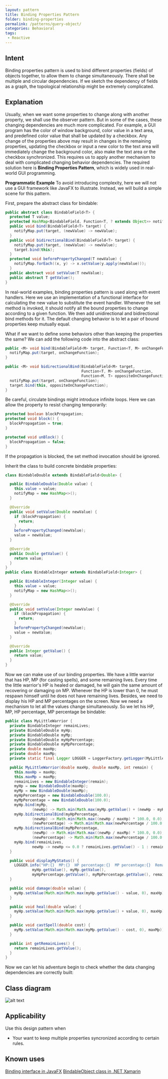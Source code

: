 ```yaml
---
layout: pattern
title: Binding Properties Pattern
folder: binding-properties
permalink: /patterns/query-object/
categories: Behavioral
tags:
 - Reactive
---
```


## Intent
Binding properties pattern is used to bind different properties (fields) of objects together, to allow them to change simultaneously. There shall be multiple and circular dependencies. If we sketch the dependency of fields as a graph, the topological relationship might be extremely complicated.


## Explanation
Usually, when we want some properties to change along with another property, we shall use the observer pattern. But in some of the cases, these changing dependencies are much more complicated. For example, a GUI program has the color of window background, color value in a text area, and predefined color value that shall be updated by a checkbox. Any change of the properties above may result in changes in the remaining properties, updating the checkbox or input a new color to the text area will immediately change the background color, also make the text area or the checkbox synchronized. This requires us to apply another mechanism to deal with complicated changing behavior dependencies. The required solution here is **Binding Properties Pattern**, which is widely used in real-world GUI programming.

**Programmatic Example**
To avoid introducing complexity, here we will not use a GUI framework like JavaFX to illustrate. Instead, we will build a simple scene for this pattern.</br>

First, prepare the abstract class for bindable:</br>
```java
public abstract class BindableField<T> {
  protected T value;
  protected HashMap<BindableField, Function<T, ? extends Object>> notifyMap;
  public void bind(BindableField<T> target) {
    notifyMap.put(target, (newValue) -> newValue);
  }
  public void bidirectionalBind(BindableField<T> target) {
    notifyMap.put(target, (newValue) -> newValue);
    target.bind(this);
  }
  protected void beforePropertyChanged(T newValue) {
    notifyMap.forEach((x, y) -> x.setValue(y.apply(newValue)));
  }
  public abstract void setValue(T newValue);
  public abstract T getValue();
}
```
In real-world examples, binding properties pattern is used along with event handlers. Here we use an implementation of a functional interface for calculating the new value to substitute the event handler. Whenever the set method is invoked, it should notify all the bound properties to change according to a given function. We then add unidirectional and bidirectional bind methods for it. The default changing behavior is to let a pair of bound properties keep mutually equal.</br>


What if we want to define some behaviors other than keeping the properties the same? We can add the following code into the abstract class:</br>

```java
public <M> void bind(BindableField<M> target, Function<T, M> onChangeFunction) {
  notifyMap.put(target, onChangeFunction);
}

public <M> void bidirectionalBind(BindableField<M> target,
                                  Function<T, M> onChangeFunction,
                                  Function<M, T> oppositeOnChangeFunction) {
  notifyMap.put(target, onChangeFunction);
  target.bind(this, oppositeOnChangeFunction);
}
```
Be careful, circulate bindings might introduce infinite loops. Here we can allow the property to resist changing temporarily:</br>

```java
protected boolean blockPropagation;
protected void block() {
  blockPropagation = true;
}

protected void unBlock() {
  blockPropagation = false;
}
```
If the propagation is blocked, the set method invocation should be ignored.</br>


Inherit the class to build concrete bindable properties:</br>
```java
class BindableDouble extends BindableField<Double> {

  public BindableDouble(Double value) {
    this.value = value;
    notifyMap = new HashMap<>();
  }

  @Override
  public void setValue(Double newValue) {
    if (blockPropagation) {
      return;
    }
    beforePropertyChanged(newValue);
    value = newValue;
  }

  @Override
  public Double getValue() {
    return value;
  }
}
public class BindableInteger extends BindableField<Integer> {

  public BindableInteger(Integer value) {
    this.value = value;
    notifyMap = new HashMap<>();
  }

  @Override
  public void setValue(Integer newValue) {
    if (blockPropagation) {
      return;
    }
    beforePropertyChanged(newValue);
    value = newValue;
  }

  @Override
  public Integer getValue() {
    return value;
  }
}
```
Now we can make use of our binding properties. We have a little warrior that has HP, MP (for casting spells), and some remaining lives. Every time the little warrior's HP is healed or damaged, he will gain the same amount of recovering or damaging on MP. Whenever the HP is lower than 0, he must respawn himself until he does not have remaining lives. Besides, we need to display his HP and MP percentages on the screen. Now we need a mechanism to let all the values change simultaneously. So we let his HP, MP, HP percentage, MP percentage be bindable:</br>

```java
public class MyLittleWarrior {
  private BindableInteger remainLives;
  private BindableDouble myHp;
  private BindableDouble myMp;
  private BindableDouble myHpPercentage;
  private BindableDouble myMpPercentage;
  private double maxHp;
  private double maxMp;
  private static final Logger LOGGER = LoggerFactory.getLogger(MyLittleWarrior.class);

  public MyLittleWarrior(double maxHp, double maxMp, int remain) {
    this.maxHp = maxHp;
    this.maxMp = maxMp;
    remainLives = new BindableInteger(remain);
    myHp = new BindableDouble(maxHp);
    myMp = new BindableDouble(maxMp);
    myHpPercentage = new BindableDouble(100.0);
    myMpPercentage = new BindableDouble(100.0);
    myHp.bind(myMp,
            (newHp) -> Math.min(Math.max(myMp.getValue() + (newHp - myHp.getValue()), 0), maxMp));
    myHp.bidirectionalBind(myHpPercentage,
            (newHp) -> Math.min(Math.max((newHp / maxHp) * 100.0, 0.0), 100.0),
            (newPercentage) -> Math.min(Math.max(newPercentage / 100.0 * maxHp, 0.0), 50.0));
    myMp.bidirectionalBind(myMpPercentage,
            (newMp) -> Math.min(Math.max((newMp / maxMp) * 100.0, 0.0), 100.0),
            (newPercentage) -> Math.min(Math.max(newPercentage / 100.0 * maxMp, 0.0), 50.0));
    myHp.bind(remainLives,
            newHp -> newHp <= 0.0 ? remainLives.getValue() - 1 : remainLives.getValue());
  }

  public void displayMyStatus() {
    LOGGER.info("HP:{}  MP:{}  HP percentage:{}  MP percentage:{}  Remaining Lives:{}",
            myHp.getValue(), myMp.getValue(),
            myHpPercentage.getValue(), myMpPercentage.getValue(), remainLives.getValue());
  }

  public void damage(double value) {
    myHp.setValue(Math.min(Math.max(myHp.getValue() - value, 0), maxHp));
  }

  public void heal(double value) {
    myHp.setValue(Math.min(Math.max(myHp.getValue() + value, 0), maxHp));
  }

  public void castSpell(double cost) {
    myMp.setValue(Math.min(Math.max(myMp.getValue() - cost, 0), maxMp));
  }

  public int getRemainLives() {
    return remainLives.getValue();
  }
}
```

Now we can let his adventure begin to check whether the data changing dependencies are correctly built:</br>



## Class diagram
![alt text](./etc/binding-properties.png "Binding properties")

## Applicability
Use this design pattern when

* Your want to keep multiple properties syncronized according to certain rules.
## Known uses
[Binding interface in JavaFX](https://docs.oracle.com/javafx/2/api/javafx/beans/binding/Binding.html)
[BindableObject class in .NET Xamarin](https://docs.microsoft.com/en-us/dotnet/api/xamarin.forms.bindableobject?view=xamarin-forms)
